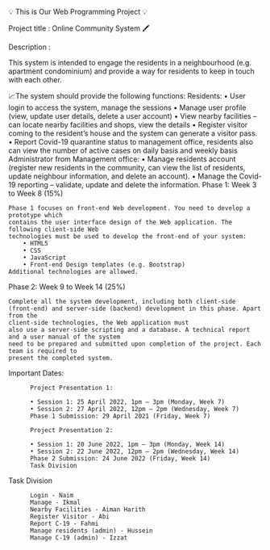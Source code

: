  💡 This is Our Web Programming Project 💡

Project title : Online Community System 🖍 

Description :

This system is intended to engage the residents in a neighbourhood (e.g. apartment condominium) and provide a way for residents to keep in touch with each other.

📈The system should provide the following functions:
          Residents:
              • User login to access the system, manage the sessions
              • Manage user profile (view, update user details, delete a user account)
              • View nearby facilities – can locate nearby facilities and shops, view
              the details
              • Register visitor coming to the resident’s house and the system can
              generate a visitor pass.
              • Report Covid-19 quarantine status to management office, residents also
              can view the number of active cases on daily basis and weekly basis
          Administrator from Management office:
              • Manage residents account (register new residents in the community, can
              view the list of residents, update neighbour information, and delete an
              account).
              • Manage the Covid-19 reporting – validate, update and delete the
              information.
Phase 1: Week 3 to Week 8 (15%)

    Phase 1 focuses on front-end Web development. You need to develop a prototype which
    contains the user interface design of the Web application. The following client-side Web
    technologies must be used to develop the front-end of your system:
        • HTML5
        • CSS
        • JavaScript
        • Front-end Design templates (e.g. Bootstrap)
    Additional technologies are allowed.
Phase 2: Week 9 to Week 14 (25%)

    Complete all the system development, including both client-side (front-end) and server-side (backend) development in this phase. Apart from the 
    client-side technologies, the Web application must
    also use a server-side scripting and a database. A technical report and a user manual of the system
    need to be prepared and submitted upon completion of the project. Each team is required to
    present the completed system.
Important Dates:

          Project Presentation 1:
          
          • Session 1: 25 April 2022, 1pm – 3pm (Monday, Week 7)
          • Session 2: 27 April 2022, 12pm – 2pm (Wednesday, Week 7)
          Phase 1 Submission: 29 April 2021 (Friday, Week 7)

          Project Presentation 2:
          
          • Session 1: 20 June 2022, 1pm – 3pm (Monday, Week 14)
          • Session 2: 22 June 2022, 12pm – 2pm (Wednesday, Week 14)
          Phase 2 Submission: 24 June 2022 (Friday, Week 14)
          Task Division

Task Division

          Login - Naim
          Manage - Ikmal
          Nearby Facilities - Aiman Harith
          Register Visitor - Abi
          Report C-19 - Fahmi
          Manage residents (admin) - Hussein
          Manage C-19 (admin) - Izzat
